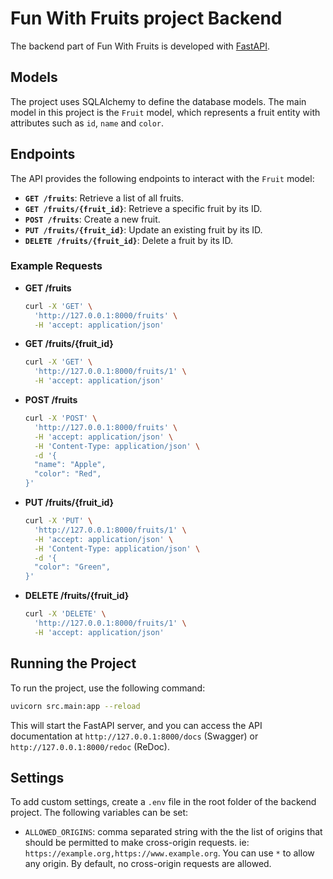 # Fun With Fruits project Backend

The backend part of Fun With Fruits is developed with [FastAPI](https://fastapi.tiangolo.com/).

## Models

The project uses SQLAlchemy to define the database models. The main model in this project is the `Fruit` model, which represents a fruit entity with attributes such as `id`, `name` and `color`.

## Endpoints

The API provides the following endpoints to interact with the `Fruit` model:

- **`GET /fruits`**: Retrieve a list of all fruits.
- **`GET /fruits/{fruit_id}`**: Retrieve a specific fruit by its ID.
- **`POST /fruits`**: Create a new fruit.
- **`PUT /fruits/{fruit_id}`**: Update an existing fruit by its ID.
- **`DELETE /fruits/{fruit_id}`**: Delete a fruit by its ID.

### Example Requests

- **GET /fruits**

  ```sh
  curl -X 'GET' \
    'http://127.0.0.1:8000/fruits' \
    -H 'accept: application/json'
  ```

- **GET /fruits/{fruit_id}**

  ```sh
  curl -X 'GET' \
    'http://127.0.0.1:8000/fruits/1' \
    -H 'accept: application/json'
  ```

- **POST /fruits**

  ```sh
  curl -X 'POST' \
    'http://127.0.0.1:8000/fruits' \
    -H 'accept: application/json' \
    -H 'Content-Type: application/json' \
    -d '{
    "name": "Apple",
    "color": "Red",
  }'
  ```

- **PUT /fruits/{fruit_id}**

  ```sh
  curl -X 'PUT' \
    'http://127.0.0.1:8000/fruits/1' \
    -H 'accept: application/json' \
    -H 'Content-Type: application/json' \
    -d '{
    "color": "Green",
  }'
  ```

- **DELETE /fruits/{fruit_id}**

  ```sh
  curl -X 'DELETE' \
    'http://127.0.0.1:8000/fruits/1' \
    -H 'accept: application/json'
  ```

## Running the Project

To run the project, use the following command:

```sh
uvicorn src.main:app --reload
```

This will start the FastAPI server, and you can access the API documentation at `http://127.0.0.1:8000/docs` (Swagger) or `http://127.0.0.1:8000/redoc` (ReDoc).

## Settings

To add custom settings, create a `.env` file in the root folder of the backend project. The following variables can be set:

- `ALLOWED_ORIGINS`: comma separated string with the the list of origins that should be permitted to make cross-origin requests. ie: `https://example.org,https://www.example.org`. You can use `*` to allow any origin. By default, no cross-origin requests are allowed.
